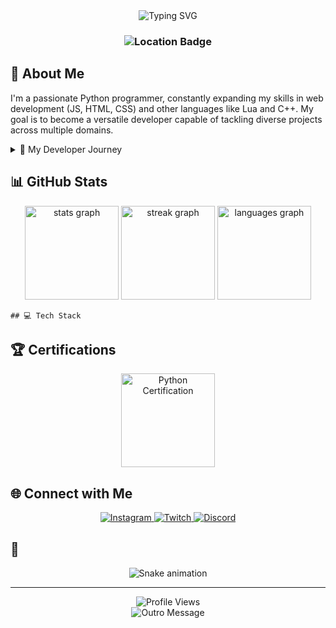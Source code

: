 <div align="center">
  <img src="https://readme-typing-svg.demolab.com?font=Fira+Code&weight=600&size=28&duration=4000&pause=1000&color=6C63FF&center=true&vCenter=true&random=false&width=435&lines=Hi+%F0%9F%91%8B+I'm+Luis!;Python+Developer;Aspiring+Polyglot+Programmer;Code+Enthusiast" alt="Typing SVG" />
</div>

<h3 align="center">
  <img src="https://img.shields.io/badge/Based%20in-Santiago%2C%20Chile%20🇨🇱-brightgreen?style=for-the-badge&labelColor=000000" alt="Location Badge"/>
</h3>

## 🚀 About Me

I'm a passionate Python programmer, constantly expanding my skills in web development (JS, HTML, CSS) and other languages like Lua and C++. My goal is to become a versatile developer capable of tackling diverse projects across multiple domains.

<details>
<summary>🌟 My Developer Journey</summary>
<br>

  ```python
  class Developer:
      def __init__(self):
          self.name = "Luis"
          self.primary_language = "Python"
          self.learning = ["JavaScript", "HTML", "CSS", "Lua", "C++"]
          self.interests = ["Web Development", "Game Development", "Data Science"]
          self.challenge = "Code something new every day!"
  
      def say_hi(self):
          print(f"Thanks for dropping by, hope you find some of my work interesting.")
  
  me = Developer()
  me.say_hi()
```
  </details> 

## 📊 GitHub Stats
<div align="center">
  <img src="https://github-readme-stats.vercel.app/api?username=TheKingXion&hide_title=false&hide_rank=false&show_icons=true&include_all_commits=true&count_private=true&disable_animations=false&theme=radical&locale=en&hide_border=false" height="150" alt="stats graph" />
  <img src="https://streak-stats.demolab.com?user=TheKingXion&locale=en&mode=daily&theme=radical&hide_border=false&border_radius=5" height="150" alt="streak graph" />
  <img src="https://github-readme-stats.vercel.app/api/top-langs?username=TheKingXion&locale=en&hide_title=false&layout=compact&card_width=320&langs_count=5&theme=radical&hide_border=false" height="150" alt="languages graph" />
</div>

```## 💻 Tech Stack```

  <div align="center">
  </div>

## 🏆 Certifications

<div align="center">
  <a href="https://www.credly.com/badges/b8399471-4ac6-4a92-bd4b-6aebe12e41ce" target="_blank">
    <img src="https://images.credly.com/size/340x340/images/68c0b94d-f6ac-40b1-a0e0-921439eb092e/image.png" width="150" alt="Python Certification"/>
  </a>
</div>

## 🌐 Connect with Me

<div align="center">
  <a href="https://www.instagram.com/kingxion_.69/" target="_blank">
    <img src="https://img.shields.io/badge/Instagram-%23E4405F.svg?style=for-the-badge&logo=Instagram&logoColor=white" alt="Instagram"/>
  </a>
  <a href="https://www.twitch.tv/kingxion69" target="_blank">
    <img src="https://img.shields.io/badge/Twitch-%239146FF.svg?style=for-the-badge&logo=Twitch&logoColor=white" alt="Twitch"/>
  </a>
  <a href="https://discord.gg/BGJQTe5D6M" target="_blank">
    <img src="https://img.shields.io/badge/Discord-%237289DA.svg?style=for-the-badge&logo=discord&logoColor=white" alt="Discord"/>
  </a>
</div>

## 🐍 

<div align="center">
  <img src="https://raw.githubusercontent.com/Platane/snk/output/github-contribution-grid-snake-dark.svg" alt="Snake animation" />
</div>

---

<div align="center">
  <img src="https://komarev.com/ghpvc/?username=TheKingXion&style=for-the-badge&color=blueviolet" alt="Profile Views"/>
</div>

<div align="center">
<img src="https://readme-typing-svg.demolab.com?font=Fira+Code&size=18&duration=2000&pause=1000&color=6C63FF&center=true&vCenter=true&multiline=true&random=false&width=500&height=80&lines=Thanks+for+visiting!;Let's+build+something+amazing+together!" alt="Outro Message"/>
</div>
